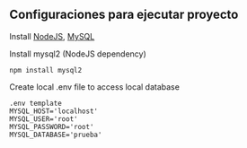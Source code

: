 ## Configuraciones para ejecutar proyecto
Install [NodeJS](https://dev.mysql.com/downloads/windows/installer/8.0.html), [MySQL](https://nodejs.org/en/download/) 

Install mysql2 (NodeJS dependency) 
```
npm install mysql2
```
Create local .env file to access local database

```
.env template
MYSQL_HOST='localhost'
MYSQL_USER='root'
MYSQL_PASSWORD='root'
MYSQL_DATABASE='prueba'
```